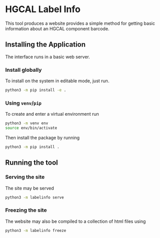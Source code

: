 # HGCAL Label Info

This tool produces a website provides a simple method for getting basic information about an HGCAL component barcode. 


## Installing the Application

The interface runs in a basic web server. 

### Install globally

To install on the system in editable mode, just run.

```sh
python3 -m pip install -e .
```

### Using `venv`/`pip`

To create and enter a virtual environment run 

```sh
python3 -m venv env
source env/bin/activate
```

Then install the package by running 

```sh
python3 -m pip install .
```


## Running the tool

### Serving the site

The site may be served

``` sh
python3 -m labelinfo serve
```


### Freezing the site

The website may also be compiled to a collection of html files using

``` sh
python3 -m labelinfo freeze
```







